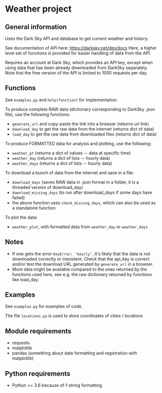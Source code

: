 # Weather project

## General information

Uses the Dark Sky API and database to get current weather and history. 

See documentation of API here: https://darksky.net/dev/docs
Here, a higher level set of functions is provided for easier handling of
data from the API.

Requires an account at Dark Sky, which provides an API key, except when
using data that has been already downloaded from DarkSky separately. Note that
the free version of the API is limited to 1000 requests per day.

## Functions 

See `examples.py` and `help(function)` for implementation.

To produce complete RAW data (dictionary corresponding to DarkSky .json file),
use the following functions:
- `generate_url` and copy-paste the link into a browser (returns url link)
- `download_day` to get the raw data from the internet (returns dict of data)
- `load_day` to get the raw data from downloaded files (returns dict of data)

To produce FORMATTED data for analysis and plotting, use the following:
- `weather_pt`  (returns a dict of values -- data at specific time)
- `weather_day` (returns a dict of lists -- hourly data)
- `weather_days` (returns a dict of lists -- hourly data)

To download a bunch of data from the internet and save in a file:
- `download_days` (saves RAW data in .json format in a folder, it is a threaded
version of download_day)
- `download_missing_days` (to run after download_days if some days have failed)
- the above function uses `check_missing_days`, which can also be used as a 
standalone function

To plot the data:
- `weather_plot`, with formatted data from `weather_day` or `weather_days`

## Notes

- If one gets the error `KeyError: 'hourly'`, it's likely that the data is not 
downloaded correctly or inexistent. Check that the api_key is correct and/or
test the download URL generated by `generate_url` in a browser.
- More data might be available compared to the ones returned by the functions
used here, see e.g. the raw dictionary returned by functions like load_day.

## Examples

See `examples.py` for examples of code.

The file `locations.py` is used to store coordinates of cities / locations

## Module requirements

- requests
- matplotlib
- pandas (something about date formatting and registration with matplotlib)

## Python requirements

- Python >= 3.6 because of f-string formatting
